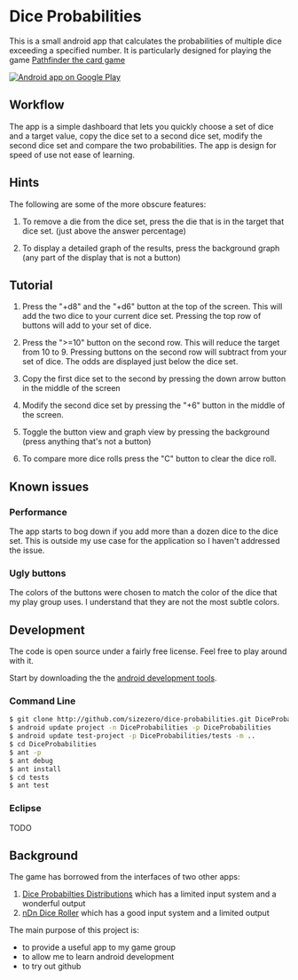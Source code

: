 
# Dice Probabilities

This is a small android app that calculates the probabilities of multiple dice exceeding a specified number.  It is particularly designed for playing the game [Pathfinder the card game](http://boardgamegeek.com/boardgame/133038/pathfinder-adventure-card-game-rise-of-the-runelor)

<a href="https://play.google.com/store/apps/details?id=org.kleemann.diceprobabilities">
  <img alt="Android app on Google Play"
       src="https://developer.android.com/images/brand/en_app_rgb_wo_45.png" />
</a>

## Workflow

The app is a simple dashboard that lets you quickly choose a set of dice and a target value, copy the dice set to a second dice set, modify the second dice set and compare the two probabilities. The app is design for speed of use not ease of learning.

## Hints

The following are some of the more obscure features:

1. To remove a die from the dice set, press the die that is in the target that dice set. (just above the answer percentage)

2. To display a detailed graph of the results, press the background graph (any part of the display that is not a button)

## Tutorial

1. Press the "+d8" and the "+d6" button at the top of the screen.  This will add the two dice to your current dice set.  Pressing the top row of buttons will add to your set of dice.

2. Press the ">=10" button on the second row.  This will reduce the target from 10 to 9.  Pressing buttons on the second row will subtract from your set of dice.  The odds are displayed just below the dice set.

3. Copy the first dice set to the second by pressing the down arrow button in the middle of the screen

4. Modify the second dice set by pressing the "+6" button in the middle of the screen.

5. Toggle the button view and graph view by pressing the background (press anything that's not a button)

6. To compare more dice rolls press the "C" button to clear the dice roll.

## Known issues

### Performance

The app starts to bog down if you add more than a dozen dice to the dice set. This is outside my use case for the application so I haven't addressed the issue.

### Ugly buttons

The colors of the buttons were chosen to match the color of the dice that my play group uses. I understand that they are not the most subtle colors.

## Development

The code is open source under a fairly free license.  Feel free to play around with it.

Start by downloading the the [android development tools](http://developer.android.com).

### Command Line

```bash
$ git clone http://github.com/sizezero/dice-probabilities.git DiceProbabilities
$ android update project -n DiceProbabilities -p DiceProbabilities
$ android update test-project -p DiceProbabilities/tests -m ..
$ cd DiceProbabilities
$ ant -p
$ ant debug
$ ant install
$ cd tests
$ ant test
```

### Eclipse

TODO

## Background

The game has borrowed from the interfaces of two other apps:

1. [Dice Probabilties Distributions](https://play.google.com/store/apps/details?id=lwiklendt.dicepd) which has a limited input system and a wonderful output
2. [nDn Dice Roller](https://play.google.com/store/apps/details?id=com.nDnDiceRoller&hl=en) which has a good input system and a limited output

The main purpose of this project is:

* to provide a useful app to my game group
* to allow me to learn android development
* to try out github
